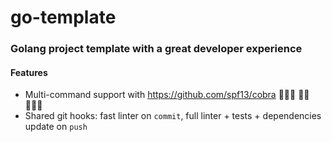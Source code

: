 # go-template

### Golang project template with a great developer experience

#### Features

- Multi-command support with https://github.com/spf13/cobra 🤾🏼‍♀️ 🤾🏼 🤾🏼‍♂️
- Shared git hooks: fast linter on `commit`, full linter + tests + dependencies update on `push`
